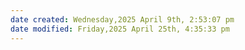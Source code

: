 ```yaml
---
date created: Wednesday,2025 April 9th, 2:53:07 pm
date modified: Friday,2025 April 25th, 4:35:33 pm
---
```


